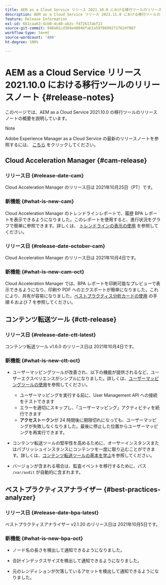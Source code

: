 ```yaml
---
title: AEM as a Cloud Service リリース 2021.10.0 における移行ツールのリリースノート
description: AEM as a Cloud Service リリース 2021.11.0 における移行ツールのリリースノート
feature: Release Information
exl-id: 6b1caa63-dcb0-4c48-ab2c-fd72617abf13
source-git-commit: 940a01cd3b9e4804bfab1a5970699271f624f087
workflow-type: tm+mt
source-wordcount: '404'
ht-degree: 100%

---
```


# AEM as a Cloud Service リリース 2021.10.0 における移行ツールのリリースノート {#release-notes}

このページでは、AEM as a Cloud Service 2021.10.0 の移行ツールのリリースノートの概要を説明しています。

>[!NOTE]
>Adobe Experience Manager as a Cloud Service の最新のリリースノートを参照するには、 [こちら](https://experienceleague.adobe.com/docs/experience-manager-cloud-service/release-notes/release-notes/release-notes-current.html?lang=ja) をクリックしてください。

## Cloud Acceleration Manager {#cam-release}

### リリース日 {#release-date-cam}

Cloud Acceleration Manager のリリース日は 2021年10月25日（PT）です。

### 新機能 {#what-is-new-cam}

Cloud Acceleration Manager のトレンドラインレポートで、履歴 BPA レポートを表示できるようになりました。このレポートを使用すると、進行状況をグラフで簡単に参照できます。詳しくは、 [トレンドラインの表示の使用](https://experienceleague.adobe.com/docs/experience-manager-cloud-service/moving/cloud-acceleration-manager/using-cam/cam-readiness-phase.html?lang=ja#trendline-view-cam) を参照してください。

### リリース日 {#release-date-october-cam}

Cloud Acceleration Manager のリリース日は 2021年10月4日です。

### 新機能 {#what-is-new-cam-oct}

Cloud Acceleration Manager では、BPA レポートを印刷可能なプレビューで表示できるようになり、印刷や PDF へのエクスポートが簡単になりました。これにより、共有が容易になりました。[ベストプラクティス分析カードの使用](https://experienceleague.adobe.com/docs/experience-manager-cloud-service/moving/cloud-acceleration-manager/using-cam/cam-readiness-phase.html?lang=ja#best-practices-analysis) の手順 6 および 7 を参照してください。


## コンテンツ転送ツール {#ctt-release}

### リリース日 {#release-date-ctt-latest}

コンテンツ転送ツール v1.6.0 のリリース日は 2021年10月4日です。

### 新機能 {#what-is-new-ctt-oct}

* ユーザーマッピングツールが改善され、以下の機能が提供されるなど、ユーザーエクスペリエンスがシンプルになりました。詳しくは、[ユーザーマッピングツールの使用](https://experienceleague.adobe.com/docs/experience-manager-cloud-service/moving/cloud-migration/content-transfer-tool/user-mapping-tool/using-user-mapping-tool.html?lang=ja)を参照してください。
   * ユーザーマッピングを実行する前に、User Management API への接続をテストできます
   * エラーを適切にスキップし、「ユーザーマッピング」アクティビティを続行できます
   * **アクセストークン**&#x200B;が 24 時間後に期限切れになっても、ユーザーマッピングが失敗しなくなりました。最後に停止した位置からユーザーマッピングを再実行できます。

* コンテンツ転送ツールの堅牢性を高めるために、オーサーインスタンスまたはパブリッシュインスタンスにコンテンツを一度に取り込むことができます。詳しくは、[コンテンツ転送ツールの基本を学ぶ](https://experienceleague.adobe.com/docs/experience-manager-cloud-service/moving/cloud-migration/content-transfer-tool/getting-started-content-transfer-tool.html?lang=ja)を参照してください。

* バージョンが含まれる場合は、監査イベントを移行するために、パス `/var/audit` が自動的に含まれます。

## ベストプラクティスアナライザー {#best-practices-analyzer}

### リリース日 {#release-date-bpa-latest}

ベストプラクティスアナライザー v2.1.20 のリリース日は 2021年10月5日です。

### 新機能 {#what-is-new-bpa-oct}

* ノード名の長さを検出して通知できるようになりました。

* 合計インデックスサイズを検出して通知できるようになりました。

* 元のレンディションが欠落しているアセットを検出して通知できるようになりました。

